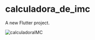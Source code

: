 # calculadora_de_imc

A new Flutter project.

![calculadoraIMC](https://user-images.githubusercontent.com/57183050/77354947-69d36a00-6d22-11ea-8b7f-d99a8a43f47d.gif)

